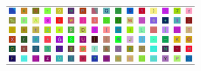 <table>
<tr>
<td><img src="gr1.gif"></td>
<td><img src="63.gif"></td>
<td><img src="42.gif"></td>
<td><img src="27.gif"></td>
<td><img src="39.gif"></td>
<td><img src="6D.gif"></td>
<td><img src="52.gif"></td>
<td><img src="gr3.gif"></td>
<td><img src="51.gif"></td>
<td><img src="34.gif"></td>
<td><img src="67.gif"></td>
<td><img src="31.gif"></td>
<td><img src="29.gif"></td>
<td><img src="22.gif"></td>
<td><img src="37.gif"></td>
<td><img src="64.gif"></td>
</tr>
<tr>
<td><img src="25.gif"></td>
<td><img src="79.gif"></td>
<td><img src="41.gif"></td>
<td><img src="65.gif"></td>
<td><img src="73.gif"></td>
<td><img src="77.gif"></td>
<td><img src="6A.gif"></td>
<td><img src="35.gif"></td>
<td><img src="3A.gif"></td>
<td><img src="2F.gif"></td>
<td><img src="57.gif"></td>
<td><img src="61.gif"></td>
<td><img src="36.gif"></td>
<td><img src="2B.gif"></td>
<td><img src="49.gif"></td>
<td><img src="3B.gif"></td>
</tr>
<tr>
<td><img src="7D.gif"></td>
<td><img src="76.gif"></td>
<td><img src="74.gif"></td>
<td><img src="5A.gif"></td>
<td><img src="78.gif"></td>
<td><img src="70.gif"></td>
<td><img src="44.gif"></td>
<td><img src="30.gif"></td>
<td><img src="7B.gif"></td>
<td><img src="6F.gif"></td>
<td><img src="69.gif"></td>
<td><img src="4C.gif"></td>
<td><img src="60.gif"></td>
<td><img src="5B.gif"></td>
<td><img src="gr2.gif"></td>
<td><img src="54.gif"></td>
</tr>
<tr>
<td><img src="58.gif"></td>
<td><img src="72.gif"></td>
<td><img src="23.gif"></td>
<td><img src="5E.gif"></td>
<td><img src="47.gif"></td>
<td><img src="53.gif"></td>
<td><img src="55.gif"></td>
<td><img src="7C.gif"></td>
<td><img src="28.gif"></td>
<td><img src="71.gif"></td>
<td><img src="4A.gif"></td>
<td><img src="5D.gif"></td>
<td><img src="2E.gif"></td>
<td><img src="5F.gif"></td>
<td><img src="4B.gif"></td>
<td><img src="4F.gif"></td>
</tr>
<tr>
<td><img src="43.gif"></td>
<td><img src="6E.gif"></td>
<td><img src="32.gif"></td>
<td><img src="33.gif"></td>
<td><img src="6B.gif"></td>
<td><img src="24.gif"></td>
<td><img src="40.gif"></td>
<td><img src="66.gif"></td>
<td><img src="26.gif"></td>
<td><img src="2C.gif"></td>
<td><img src="38.gif"></td>
<td><img src="2D.gif"></td>
<td><img src="3E.gif"></td>
<td><img src="4E.gif"></td>
<td><img src="7E.gif"></td>
<td><img src="48.gif"></td>
</tr>
<tr>
<td><img src="46.gif"></td>
<td><img src="2A.gif"></td>
<td><img src="45.gif"></td>
<td><img src="7A.gif"></td>
<td><img src="4D.gif"></td>
<td><img src="6C.gif"></td>
<td><img src="56.gif"></td>
<td><img src="3F.gif"></td>
<td><img src="3D.gif"></td>
<td><img src="75.gif"></td>
<td><img src="62.gif"></td>
<td><img src="21.gif"></td>
<td><img src="68.gif"></td>
<td><img src="59.gif"></td>
<td><img src="50.gif"></td>
<td><img src="3C.gif"></td>
</tr>
</table>
